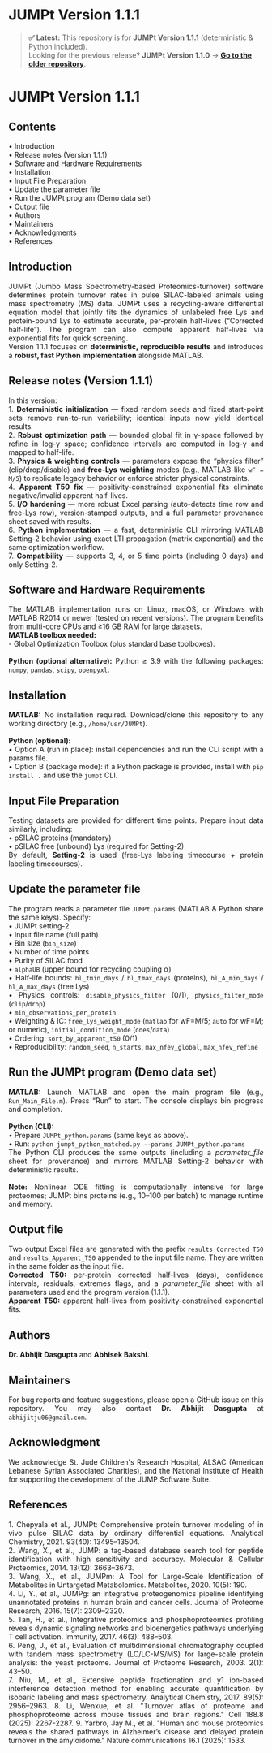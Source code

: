 
# JUMPt Version 1.1.1

> **✅ Latest:** This repository is for **JUMPt Version 1.1.1** (deterministic & Python included).  
> Looking for the previous release? **JUMPt Version 1.1.0** → **[Go to the older repository](https://github.com/abhijitju06/JUMPt-Version-1.1.0)**.

# JUMPt Version 1.1.1
## Contents <br>
<div align="justify"> 
• Introduction <br>
• Release notes (Version 1.1.1) <br>
• Software and Hardware Requirements <br>
• Installation <br>
• Input File Preparation <br>
• Update the parameter file <br>
• Run the JUMPt program (Demo data set) <br> 
• Output file <br> 
• Authors <br>
• Maintainers <br>
• Acknowledgments <br>
• References <br>
</div>

## Introduction <br>
<div align="justify"> 
JUMPt (Jumbo Mass Spectrometry-based Proteomics-turnover) software determines protein turnover rates in pulse SILAC-labeled animals using mass spectrometry (MS) data. JUMPt uses a recycling-aware differential equation model that jointly fits the dynamics of unlabeled free Lys and protein-bound Lys to estimate accurate, per-protein half-lives (“Corrected half-life”). The program can also compute apparent half-lives via exponential fits for quick screening. <br>
Version 1.1.1 focuses on <b>deterministic, reproducible results</b> and introduces a <b>robust, fast Python implementation</b> alongside MATLAB.
</div>

## Release notes (Version 1.1.1) <br>
<div align="justify"> 
In this version: <br>
1. <b>Deterministic initialization</b> — fixed random seeds and fixed start-point sets remove run-to-run variability; identical inputs now yield identical results. <br>
2. <b>Robust optimization path</b> — bounded global fit in γ-space followed by refine in log-γ space; confidence intervals are computed in log-γ and mapped to half-life. <br>
3. <b>Physics & weighting controls</b> — parameters expose the “physics filter” (clip/drop/disable) and <b>free-Lys weighting</b> modes (e.g., MATLAB-like <code>wF = M/5</code>) to replicate legacy behavior or enforce stricter physical constraints. <br>
4. <b>Apparent T50 fix</b> — positivity-constrained exponential fits eliminate negative/invalid apparent half-lives. <br>
5. <b>I/O hardening</b> — more robust Excel parsing (auto-detects time row and free-Lys row), version-stamped outputs, and a full parameter provenance sheet saved with results. <br>
6. <b>Python implementation</b> — a fast, deterministic CLI mirroring MATLAB Setting-2 behavior using exact LTI propagation (matrix exponential) and the same optimization workflow. <br>
7. <b>Compatibility</b> — supports 3, 4, or 5 time points (including 0 days) and only Setting-2.
</div>

## Software and Hardware Requirements <br>
<div align="justify"> 
The MATLAB implementation runs on Linux, macOS, or Windows with MATLAB R2014 or newer (tested on recent versions). The program benefits from multi-core CPUs and ≥16 GB RAM for large datasets. <br>
<b>MATLAB toolbox needed:</b> <br>
- Global Optimization Toolbox (plus standard base toolboxes). <br><br>
<b>Python (optional alternative):</b> Python ≥ 3.9 with the following packages: <code>numpy</code>, <code>pandas</code>, <code>scipy</code>, <code>openpyxl</code>.
</div>

## Installation <br>
<div align="justify"> 
<b>MATLAB:</b> No installation required. Download/clone this repository to any working directory (e.g., <code>/home/usr/JUMPt</code>). <br><br>
<b>Python (optional):</b> <br>
• Option A (run in place): install dependencies and run the CLI script with a params file. <br>
• Option B (package mode): if a Python package is provided, install with <code>pip install .</code> and use the <code>jumpt</code> CLI. 
</div>

<!-- (Optional figure block — add/update image links if desired)
![Figure1](<ADD_LINK_IF_NEEDED>)
<p align="center">Figure 1</p>
-->

## Input File Preparation <br>
<div align="justify"> 
Testing datasets are provided for different time points. Prepare input data similarly, including: <br>
• pSILAC proteins (mandatory) <br>
• pSILAC free (unbound) Lys (required for Setting-2) <br>
By default, <b>Setting-2</b> is used (free-Lys labeling timecourse + protein labeling timecourses).
</div>

## Update the parameter file <br>
<div align="justify"> 
The program reads a parameter file <code>JUMPt.params</code> (MATLAB & Python share the same keys). Specify: <br>
• JUMPt setting-2 <br>
• Input file name (full path) <br>
• Bin size (<code>bin_size</code>) <br>
• Number of time points <br>
• Purity of SILAC food <br>
• <code>alphaUB</code> (upper bound for recycling coupling α) <br>
• Half-life bounds: <code>hl_tmin_days</code> / <code>hl_tmax_days</code> (proteins), <code>hl_A_min_days</code> / <code>hl_A_max_days</code> (free Lys) <br>
• Physics controls: <code>disable_physics_filter</code> (0/1), <code>physics_filter_mode</code> (<code>clip</code>/<code>drop</code>) <br>
• <code>min_observations_per_protein</code> <br>
• Weighting & IC: <code>free_lys_weight_mode</code> (<code>matlab</code> for wF=M/5; <code>auto</code> for wF=M; or numeric), <code>initial_condition_mode</code> (<code>ones</code>/<code>data</code>) <br>
• Ordering: <code>sort_by_apparent_t50</code> (0/1) <br>
• Reproducibility: <code>random_seed</code>, <code>n_starts</code>, <code>max_nfev_global</code>, <code>max_nfev_refine</code> <br>
</div>

## Run the JUMPt program (Demo data set) <br>
<div align="justify"> 
<b>MATLAB:</b> Launch MATLAB and open the main program file (e.g., <code>Run_Main_File.m</code>). Press “Run” to start. The console displays bin progress and completion. <br><br>
<b>Python (CLI):</b> <br>
• Prepare <code>JUMPt_python.params</code> (same keys as above). <br>
• Run: <code>python jumpt_python_matched.py --params JUMPt_python.params</code> <br>
The Python CLI produces the same outputs (including a <i>parameter_file</i> sheet for provenance) and mirrors MATLAB Setting-2 behavior with deterministic results. <br><br>
<b>Note:</b> Nonlinear ODE fitting is computationally intensive for large proteomes; JUMPt bins proteins (e.g., 10–100 per batch) to manage runtime and memory.
</div>

<!-- (Optional figure blocks — add/update image links if desired)
![Figure2](<ADD_LINK_IF_NEEDED>)
<p align="center">Figure 2</p>

![Figure3](<ADD_LINK_IF_NEEDED>)
<p align="center">Figure 3</p>
-->

## Output file <br>
<div align="justify"> 
Two output Excel files are generated with the prefix <code>results_Corrected_T50</code> and <code>results_Apparent_T50</code> appended to the input file name. They are written in the same folder as the input file. <br>
<b>Corrected T50:</b> per-protein corrected half-lives (days), confidence intervals, residuals, extremes flags, and a <i>parameter_file</i> sheet with all parameters used and the program version (1.1.1). <br>
<b>Apparent T50:</b> apparent half-lives from positivity-constrained exponential fits.
</div>

## Authors <br>
<div align="justify">
<b>Dr. Abhijit Dasgupta</b> and <b>Abhisek Bakshi</b>.
</div>

## Maintainers <br>
<div align="justify">
For bug reports and feature suggestions, please open a GitHub issue on this repository.  
You may also contact <b>Dr. Abhijit Dasgupta</b> at <code>abhijitju06@gmail.com</code>.
</div>

## Acknowledgment <br>
<div align="justify"> 
We acknowledge St. Jude Children's Research Hospital, ALSAC (American Lebanese Syrian Associated Charities), and the National Institute of Health for supporting the development of the JUMP Software Suite.
</div>

## References <br>
<div align="justify"> 
1. Chepyala et al., JUMPt: Comprehensive protein turnover modeling of in vivo pulse SILAC data by ordinary differential equations. Analytical Chemistry, 2021. 93(40): 13495–13504. <br>
2. Wang, X., et al., JUMP: a tag-based database search tool for peptide identification with high sensitivity and accuracy. Molecular & Cellular Proteomics, 2014. 13(12): 3663–3673. <br>
3. Wang, X., et al., JUMPm: A Tool for Large-Scale Identification of Metabolites in Untargeted Metabolomics. Metabolites, 2020. 10(5): 190. <br>
4. Li, Y., et al., JUMPg: an integrative proteogenomics pipeline identifying unannotated proteins in human brain and cancer cells. Journal of Proteome Research, 2016. 15(7): 2309–2320. <br>
5. Tan, H., et al., Integrative proteomics and phosphoproteomics profiling reveals dynamic signaling networks and bioenergetics pathways underlying T cell activation. Immunity, 2017. 46(3): 488–503. <br>
6. Peng, J., et al., Evaluation of multidimensional chromatography coupled with tandem mass spectrometry (LC/LC-MS/MS) for large-scale protein analysis: the yeast proteome. Journal of Proteome Research, 2003. 2(1): 43–50. <br>
7. Niu, M., et al., Extensive peptide fractionation and y1 ion-based interference detection method for enabling accurate quantification by isobaric labeling and mass spectrometry. Analytical Chemistry, 2017. 89(5): 2956–2963.
8. Li, Wenxue, et al. "Turnover atlas of proteome and phosphoproteome across mouse tissues and brain regions." Cell 188.8 (2025): 2267-2287.
9. Yarbro, Jay M., et al. "Human and mouse proteomics reveals the shared pathways in Alzheimer’s disease and delayed protein turnover in the amyloidome." Nature communications 16.1 (2025): 1533.
</div>

